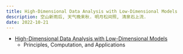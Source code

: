 ```yaml
---
title: High-Dimensional Data Analysis with Low-Dimensional Models
description: 空山新雨后, 天气晚来秋. 明月松间照, 清泉石上流.
date: 2022-10-21
---
```


- [High-Dimensional Data Analysis with Low-Dimensional Models](https://book.douban.com/subject/35591244/)
  - Principles, Computation, and Applications
